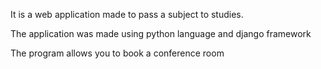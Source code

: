 It is a web application made to pass a subject to studies.

The application was made using python language and django framework

The program allows you to book a conference room
